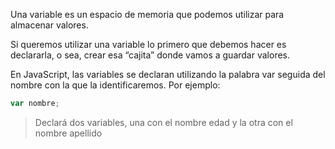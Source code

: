 Una variable es un espacio de memoria que podemos utilizar para almacenar valores. 

Si queremos utilizar una variable lo primero que debemos hacer es declararla, o sea, crear esa “cajita” donde vamos a guardar valores. 

En JavaScript, las variables se declaran utilizando la palabra var seguida del nombre con la que la identificaremos. Por ejemplo:

```javascript
var nombre;
```

> Declará dos variables, una con el nombre edad y la otra con el nombre apellido
